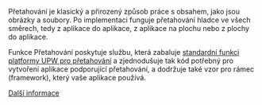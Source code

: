 ﻿Přetahování je klasický a přirozený způsob práce s obsahem, jako jsou obrázky a soubory. Po implementaci funguje přetahování hladce ve všech směrech, tedy z aplikace do aplikace, z aplikace na plochu nebo z plochy do aplikace.

Funkce Přetahování poskytuje službu, která zabaluje [standardní funkci platformy UPW pro přetahování](https://docs.microsoft.com/windows/uwp/design/input/drag-and-drop) a zjednodušuje tak kód potřebný pro vytvoření aplikace podporující přetahování, a dodržuje také vzor pro rámec (framework), který vaše aplikace používá.

[Další informace](https://github.com/microsoft/TemplateStudio/blob/main/docs/UWP/features/drag-and-drop.md)
